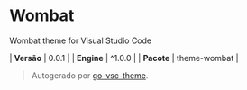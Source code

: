# Wombat

Wombat theme for Visual Studio Code

| **Versão** | 0.0.1 |
| **Engine** | ^1.0.0 |
| **Pacote** | theme-wombat |

> Autogerado por [go-vsc-theme](https://github.com/natalbu/go-vsc-theme).
